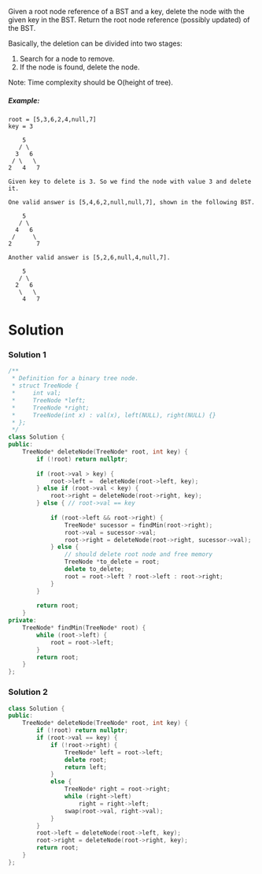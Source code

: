 Given a root node reference of a BST and a key, delete the node with the given key in the BST. Return the root node reference (possibly updated) of the BST.

Basically, the deletion can be divided into two stages:

1. Search for a node to remove.
2. If the node is found, delete the node.

Note: Time complexity should be O(height of tree).

##### Example:

```
root = [5,3,6,2,4,null,7]
key = 3

    5
   / \
  3   6
 / \   \
2   4   7

Given key to delete is 3. So we find the node with value 3 and delete it.

One valid answer is [5,4,6,2,null,null,7], shown in the following BST.

    5
   / \
  4   6
 /     \
2       7

Another valid answer is [5,2,6,null,4,null,7].

    5
   / \
  2   6
   \   \
    4   7
```

# Solution

### Solution 1

```cpp
/**
 * Definition for a binary tree node.
 * struct TreeNode {
 *     int val;
 *     TreeNode *left;
 *     TreeNode *right;
 *     TreeNode(int x) : val(x), left(NULL), right(NULL) {}
 * };
 */
class Solution {
public:
    TreeNode* deleteNode(TreeNode* root, int key) {
        if (!root) return nullptr;
        
        if (root->val > key) {
            root->left =  deleteNode(root->left, key);
        } else if (root->val < key) {
            root->right = deleteNode(root->right, key);
        } else { // root->val == key
            
            if (root->left && root->right) {
                TreeNode* sucessor = findMin(root->right);
                root->val = sucessor->val;
                root->right = deleteNode(root->right, sucessor->val);
            } else {
                // should delete root node and free memory
                TreeNode *to_delete = root; 
                delete to_delete;
                root = root->left ? root->left : root->right;
            }
        }
        
        return root;
    }
private:
    TreeNode* findMin(TreeNode* root) {
        while (root->left) {
            root = root->left;
        }
        return root;
    }
};
```

### Solution 2

```cpp
class Solution {
public:
    TreeNode* deleteNode(TreeNode* root, int key) {
        if (!root) return nullptr;
        if (root->val == key) {
            if (!root->right) {
                TreeNode* left = root->left;
                delete root;
                return left;
            }
            else {
                TreeNode* right = root->right;
                while (right->left)
                    right = right->left;
                swap(root->val, right->val);    
            }
        }
        root->left = deleteNode(root->left, key);
        root->right = deleteNode(root->right, key);
        return root;
    }
};
```
